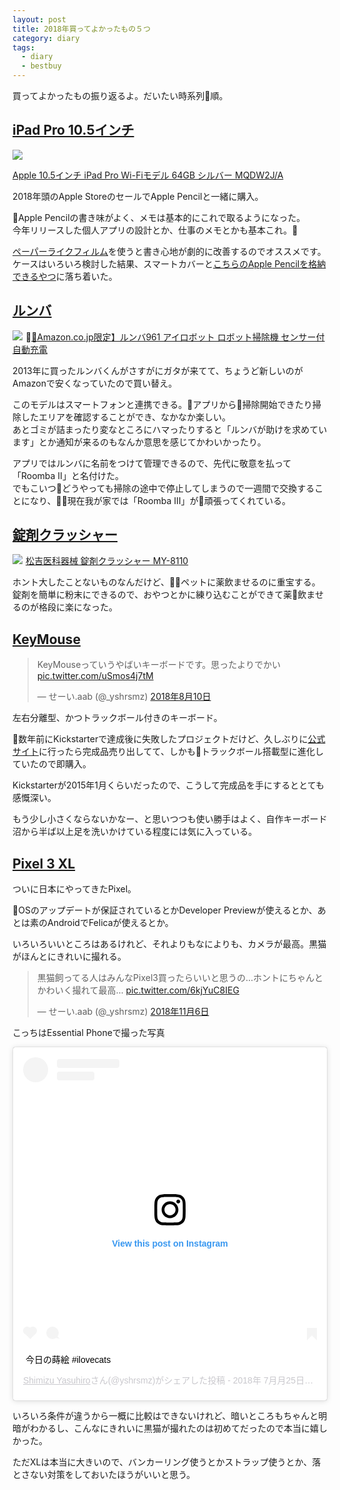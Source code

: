 ```yaml
---
layout: post
title: 2018年買ってよかったもの５つ
category: diary
tags:
  - diary
  - bestbuy
---
```



買ってよかったもの振り返るよ。だいたい時系列順。

## [iPad Pro 10.5インチ](https://amzn.to/2ri7dzH)

<a href="https://www.amazon.co.jp/Apple-10-5%E3%82%A4%E3%83%B3%E3%83%81-iPad-Wi-Fi%E3%83%A2%E3%83%87%E3%83%AB-MQDW2J/dp/B073J4TC56/ref=as_li_ss_il?srs=6124564051&ie=UTF8&qid=1543905312&sr=8-6&keywords=ipad+pro+10.5&linkCode=li2&tag=yslibr4ry-22&linkId=8cff6f09c037489317bfd2734bc9357a&language=ja_JP" target="_blank"><img border="0" src="//ws-fe.amazon-adsystem.com/widgets/q?_encoding=UTF8&ASIN=B073J4TC56&Format=_SL160_&ID=AsinImage&MarketPlace=JP&ServiceVersion=20070822&WS=1&tag=yslibr4ry-22&language=ja_JP" ></a><img src="https://ir-jp.amazon-adsystem.com/e/ir?t=yslibr4ry-22&language=ja_JP&l=li2&o=9&a=B073J4TC56" width="1" height="1" border="0" alt="" style="border:none !important; margin:0px !important;" />

[Apple 10.5インチ iPad Pro Wi-Fiモデル 64GB シルバー MQDW2J/A](https://amzn.to/2ri7dzH)

2018年頭のApple StoreのセールでApple Pencilと一緒に購入。

Apple Pencilの書き味がよく、メモは基本的にこれで取るようになった。  
今年リリースした個人アプリの設計とか、仕事のメモとかも基本これ。

[ペーパーライクフィルム](https://amzn.to/2rlPVBr)を使うと書き心地が劇的に改善するのでオススメです。  
ケースはいろいろ検討した結果、スマートカバーと[こちらのApple Pencilを格納できるやつ](https://amzn.to/2RwKYkR)に落ち着いた。


## [ルンバ](https://amzn.to/2rkMuLy)

<a href="https://www.amazon.co.jp/gp/product/B079P94M3K/ref=as_li_ss_il?ie=UTF8&psc=1&linkCode=li2&tag=yslibr4ry-22&linkId=403c1d3fd3a707ccfb659ae37125d071&language=ja_JP" target="_blank"><img border="0" src="//ws-fe.amazon-adsystem.com/widgets/q?_encoding=UTF8&ASIN=B079P94M3K&Format=_SL160_&ID=AsinImage&MarketPlace=JP&ServiceVersion=20070822&WS=1&tag=yslibr4ry-22&language=ja_JP" ></a><img src="https://ir-jp.amazon-adsystem.com/e/ir?t=yslibr4ry-22&language=ja_JP&l=li2&o=9&a=B079P94M3K" width="1" height="1" border="0" alt="" style="border:none !important; margin:0px !important;" />
[【Amazon.co.jp限定】ルンバ961 アイロボット ロボット掃除機 センサー付 自動充電](https://amzn.to/2rkMuLy)

2013年に買ったルンバくんがさすがにガタが来てて、ちょうど新しいのがAmazonで安くなっていたので買い替え。

このモデルはスマートフォンと連携できる。アプリから掃除開始できたり掃除したエリアを確認することができ、なかなか楽しい。  
あとゴミが詰まったり変なところにハマったりすると「ルンバが助けを求めています」とか通知が来るのもなんか意思を感じてかわいかったり。

アプリではルンバに名前をつけて管理できるので、先代に敬意を払って「Roomba II」と名付けた。  
でもこいつどうやっても掃除の途中で停止してしまうので一週間で交換することになり、現在我が家では「Roomba III」が頑張ってくれている。

## [錠剤クラッシャー](https://amzn.to/2QBBI1u)

<a href="https://www.amazon.co.jp/gp/product/B003E1EZQM/ref=as_li_ss_il?ie=UTF8&psc=1&linkCode=li2&tag=yslibr4ry-22&linkId=90db2e6f688179a574be139b707d9b78&language=ja_JP" target="_blank"><img border="0" src="//ws-fe.amazon-adsystem.com/widgets/q?_encoding=UTF8&ASIN=B003E1EZQM&Format=_SL160_&ID=AsinImage&MarketPlace=JP&ServiceVersion=20070822&WS=1&tag=yslibr4ry-22&language=ja_JP" ></a><img src="https://ir-jp.amazon-adsystem.com/e/ir?t=yslibr4ry-22&language=ja_JP&l=li2&o=9&a=B003E1EZQM" width="1" height="1" border="0" alt="" style="border:none !important; margin:0px !important;" />
[松吉医科器械 錠剤クラッシャー MY-8110](https://amzn.to/2QBBI1u)

ホント大したことないものなんだけど、ペットに薬飲ませるのに重宝する。  
錠剤を簡単に粉末にできるので、おやつとかに練り込むことができて薬飲ませるのが格段に楽になった。

## [KeyMouse](https://www.keymouse.com/)

<blockquote class="twitter-tweet" data-lang="ja"><p lang="ja" dir="ltr">KeyMouseっていうやばいキーボードです。思ったよりでかい <a href="https://t.co/uSmos4j7tM">pic.twitter.com/uSmos4j7tM</a></p>&mdash; せーい.aab (@_yshrsmz) <a href="https://twitter.com/_yshrsmz/status/1027854390911070208?ref_src=twsrc%5Etfw">2018年8月10日</a></blockquote>
<script async src="https://platform.twitter.com/widgets.js" charset="utf-8"></script>

左右分離型、かつトラックボール付きのキーボード。

数年前にKickstarterで達成後に失敗したプロジェクトだけど、久しぶりに[公式サイト](https://www.keymouse.com/)に行ったら完成品売り出してて、しかもトラックボール搭載型に進化していたので即購入。

Kickstarterが2015年1月くらいだったので、こうして完成品を手にするととても感慨深い。

もう少し小さくならないかなー、と思いつつも使い勝手はよく、自作キーボード沼から半ば以上足を洗いかけている程度には気に入っている。


## [Pixel 3 XL](https://store.google.com/product/pixel_3)

ついに日本にやってきたPixel。

OSのアップデートが保証されているとかDeveloper Previewが使えるとか、あとは素のAndroidでFelicaが使えるとか。

いろいろいいところはあるけれど、それよりもなによりも、カメラが最高。黒猫がほんとにきれいに撮れる。

<blockquote class="twitter-tweet" data-lang="ja"><p lang="ja" dir="ltr">黒猫飼ってる人はみんなPixel3買ったらいいと思うの…ホントにちゃんとかわいく撮れて最高… <a href="https://t.co/6kjYuC8IEG">pic.twitter.com/6kjYuC8IEG</a></p>&mdash; せーい.aab (@_yshrsmz) <a href="https://twitter.com/_yshrsmz/status/1059830936634744832?ref_src=twsrc%5Etfw">2018年11月6日</a></blockquote>


こっちはEssential Phoneで撮った写真

<blockquote class="instagram-media" data-instgrm-captioned data-instgrm-permalink="https://www.instagram.com/p/Blp2SDcBGTl/?utm_source=ig_embed&amp;utm_medium=loading" data-instgrm-version="12" style=" background:#FFF; border:0; border-radius:3px; box-shadow:0 0 1px 0 rgba(0,0,0,0.5),0 1px 10px 0 rgba(0,0,0,0.15); margin: 1px; max-width:540px; min-width:326px; padding:0; width:99.375%; width:-webkit-calc(100% - 2px); width:calc(100% - 2px);"><div style="padding:16px;"> <a href="https://www.instagram.com/p/Blp2SDcBGTl/?utm_source=ig_embed&amp;utm_medium=loading" style=" background:#FFFFFF; line-height:0; padding:0 0; text-align:center; text-decoration:none; width:100%;" target="_blank"> <div style=" display: flex; flex-direction: row; align-items: center;"> <div style="background-color: #F4F4F4; border-radius: 50%; flex-grow: 0; height: 40px; margin-right: 14px; width: 40px;"></div> <div style="display: flex; flex-direction: column; flex-grow: 1; justify-content: center;"> <div style=" background-color: #F4F4F4; border-radius: 4px; flex-grow: 0; height: 14px; margin-bottom: 6px; width: 100px;"></div> <div style=" background-color: #F4F4F4; border-radius: 4px; flex-grow: 0; height: 14px; width: 60px;"></div></div></div><div style="padding: 19% 0;"></div><div style="display:block; height:50px; margin:0 auto 12px; width:50px;"><svg width="50px" height="50px" viewBox="0 0 60 60" version="1.1" xmlns="https://www.w3.org/2000/svg" xmlns:xlink="https://www.w3.org/1999/xlink"><g stroke="none" stroke-width="1" fill="none" fill-rule="evenodd"><g transform="translate(-511.000000, -20.000000)" fill="#000000"><g><path d="M556.869,30.41 C554.814,30.41 553.148,32.076 553.148,34.131 C553.148,36.186 554.814,37.852 556.869,37.852 C558.924,37.852 560.59,36.186 560.59,34.131 C560.59,32.076 558.924,30.41 556.869,30.41 M541,60.657 C535.114,60.657 530.342,55.887 530.342,50 C530.342,44.114 535.114,39.342 541,39.342 C546.887,39.342 551.658,44.114 551.658,50 C551.658,55.887 546.887,60.657 541,60.657 M541,33.886 C532.1,33.886 524.886,41.1 524.886,50 C524.886,58.899 532.1,66.113 541,66.113 C549.9,66.113 557.115,58.899 557.115,50 C557.115,41.1 549.9,33.886 541,33.886 M565.378,62.101 C565.244,65.022 564.756,66.606 564.346,67.663 C563.803,69.06 563.154,70.057 562.106,71.106 C561.058,72.155 560.06,72.803 558.662,73.347 C557.607,73.757 556.021,74.244 553.102,74.378 C549.944,74.521 548.997,74.552 541,74.552 C533.003,74.552 532.056,74.521 528.898,74.378 C525.979,74.244 524.393,73.757 523.338,73.347 C521.94,72.803 520.942,72.155 519.894,71.106 C518.846,70.057 518.197,69.06 517.654,67.663 C517.244,66.606 516.755,65.022 516.623,62.101 C516.479,58.943 516.448,57.996 516.448,50 C516.448,42.003 516.479,41.056 516.623,37.899 C516.755,34.978 517.244,33.391 517.654,32.338 C518.197,30.938 518.846,29.942 519.894,28.894 C520.942,27.846 521.94,27.196 523.338,26.654 C524.393,26.244 525.979,25.756 528.898,25.623 C532.057,25.479 533.004,25.448 541,25.448 C548.997,25.448 549.943,25.479 553.102,25.623 C556.021,25.756 557.607,26.244 558.662,26.654 C560.06,27.196 561.058,27.846 562.106,28.894 C563.154,29.942 563.803,30.938 564.346,32.338 C564.756,33.391 565.244,34.978 565.378,37.899 C565.522,41.056 565.552,42.003 565.552,50 C565.552,57.996 565.522,58.943 565.378,62.101 M570.82,37.631 C570.674,34.438 570.167,32.258 569.425,30.349 C568.659,28.377 567.633,26.702 565.965,25.035 C564.297,23.368 562.623,22.342 560.652,21.575 C558.743,20.834 556.562,20.326 553.369,20.18 C550.169,20.033 549.148,20 541,20 C532.853,20 531.831,20.033 528.631,20.18 C525.438,20.326 523.257,20.834 521.349,21.575 C519.376,22.342 517.703,23.368 516.035,25.035 C514.368,26.702 513.342,28.377 512.574,30.349 C511.834,32.258 511.326,34.438 511.181,37.631 C511.035,40.831 511,41.851 511,50 C511,58.147 511.035,59.17 511.181,62.369 C511.326,65.562 511.834,67.743 512.574,69.651 C513.342,71.625 514.368,73.296 516.035,74.965 C517.703,76.634 519.376,77.658 521.349,78.425 C523.257,79.167 525.438,79.673 528.631,79.82 C531.831,79.965 532.853,80.001 541,80.001 C549.148,80.001 550.169,79.965 553.369,79.82 C556.562,79.673 558.743,79.167 560.652,78.425 C562.623,77.658 564.297,76.634 565.965,74.965 C567.633,73.296 568.659,71.625 569.425,69.651 C570.167,67.743 570.674,65.562 570.82,62.369 C570.966,59.17 571,58.147 571,50 C571,41.851 570.966,40.831 570.82,37.631"></path></g></g></g></svg></div><div style="padding-top: 8px;"> <div style=" color:#3897f0; font-family:Arial,sans-serif; font-size:14px; font-style:normal; font-weight:550; line-height:18px;"> View this post on Instagram</div></div><div style="padding: 12.5% 0;"></div> <div style="display: flex; flex-direction: row; margin-bottom: 14px; align-items: center;"><div> <div style="background-color: #F4F4F4; border-radius: 50%; height: 12.5px; width: 12.5px; transform: translateX(0px) translateY(7px);"></div> <div style="background-color: #F4F4F4; height: 12.5px; transform: rotate(-45deg) translateX(3px) translateY(1px); width: 12.5px; flex-grow: 0; margin-right: 14px; margin-left: 2px;"></div> <div style="background-color: #F4F4F4; border-radius: 50%; height: 12.5px; width: 12.5px; transform: translateX(9px) translateY(-18px);"></div></div><div style="margin-left: 8px;"> <div style=" background-color: #F4F4F4; border-radius: 50%; flex-grow: 0; height: 20px; width: 20px;"></div> <div style=" width: 0; height: 0; border-top: 2px solid transparent; border-left: 6px solid #f4f4f4; border-bottom: 2px solid transparent; transform: translateX(16px) translateY(-4px) rotate(30deg)"></div></div><div style="margin-left: auto;"> <div style=" width: 0px; border-top: 8px solid #F4F4F4; border-right: 8px solid transparent; transform: translateY(16px);"></div> <div style=" background-color: #F4F4F4; flex-grow: 0; height: 12px; width: 16px; transform: translateY(-4px);"></div> <div style=" width: 0; height: 0; border-top: 8px solid #F4F4F4; border-left: 8px solid transparent; transform: translateY(-4px) translateX(8px);"></div></div></div></a> <p style=" margin:8px 0 0 0; padding:0 4px;"> <a href="https://www.instagram.com/p/Blp2SDcBGTl/?utm_source=ig_embed&amp;utm_medium=loading" style=" color:#000; font-family:Arial,sans-serif; font-size:14px; font-style:normal; font-weight:normal; line-height:17px; text-decoration:none; word-wrap:break-word;" target="_blank">今日の蒔絵 #ilovecats</a></p> <p style=" color:#c9c8cd; font-family:Arial,sans-serif; font-size:14px; line-height:17px; margin-bottom:0; margin-top:8px; overflow:hidden; padding:8px 0 7px; text-align:center; text-overflow:ellipsis; white-space:nowrap;"><a href="https://www.instagram.com/yshrsmz/?utm_source=ig_embed&amp;utm_medium=loading" style=" color:#c9c8cd; font-family:Arial,sans-serif; font-size:14px; font-style:normal; font-weight:normal; line-height:17px;" target="_blank"> Shimizu Yasuhiro</a>さん(@yshrsmz)がシェアした投稿 - <time style=" font-family:Arial,sans-serif; font-size:14px; line-height:17px;" datetime="2018-07-25T12:01:01+00:00">2018年 7月月25日午前5時01分PDT</time></p></div></blockquote> <script async src="//www.instagram.com/embed.js"></script>

いろいろ条件が違うから一概に比較はできないけれど、暗いところもちゃんと明暗がわかるし、こんなにきれいに黒猫が撮れたのは初めてだったので本当に嬉しかった。

ただXLは本当に大きいので、バンカーリング使うとかストラップ使うとか、落とさない対策をしておいたほうがいいと思う。
